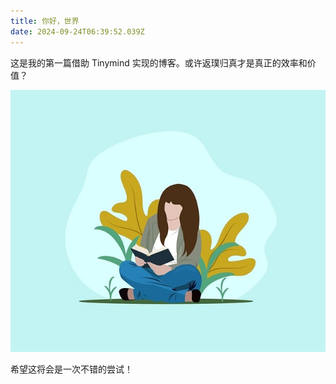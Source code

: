 ```yaml
---
title: 你好，世界
date: 2024-09-24T06:39:52.039Z
---
```


这是我的第一篇借助 Tinymind 实现的博客。或许返璞归真才是真正的效率和价值？

![一个坐着的女人的卡通贴图](https://raw.githubusercontent.com/albedo-geo/tinymind-blog/main/assets/images/2024-09-24/1727159948894.png)

希望这将会是一次不错的尝试！